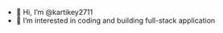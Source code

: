 - 👋 Hi, I’m @kartikey2711
- 👀 I’m interested in coding and building full-stack application

<!---
kartikey2711/kartikey2711 is a ✨ special ✨ repository because its `README.md` (this file) appears on your GitHub profile.
You can click the Preview link to take a look at your changes.
--->
